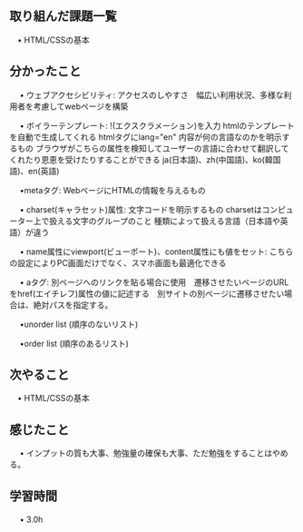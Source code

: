 ## 取り組んだ課題一覧
           
 　• HTML/CSSの基本
    
## 分かったこと

　 • ウェブアクセシビリティ: アクセスのしやすさ　幅広い利用状況、多様な利用者を考慮してwebページを構築

　 • ボイラーテンプレート: !(エクスクラメーション)を入力 htmlのテンプレートを自動で生成してくれる htmlタグにlang="en" 内容が何の言語なのかを明示するもの
ブラウザがこちらの属性を検知してユーザーの言語に合わせて翻訳してくれたり恩恵を受けたりすることができる
ja(日本語)、zh(中国語)、ko(韓国語)、en(英語)

　 •metaタグ: WebページにHTMLの情報を与えるもの

　 • charset(キャラセット)属性: 文字コードを明示するもの charsetはコンピューター上で扱える文字のグループのこと 種類によって扱える言語（日本語や英語）が違う

　 • name属性にviewport(ビューポート)、content属性にも値をセット: こちらの設定によりPC画面だけでなく、スマホ画面も最適化できる

　 • aタグ: 別ページへのリンクを貼る場合に使用　遷移させたいページのURLをhref(エイチレフ)属性の値に記述する　別サイトの別ページに遷移させたい場合は、絶対パスを指定する。

　 •unorder list (順序のないリスト)

　 •order list (順序のあるリスト)


## 次やること　
           
 　• HTML/CSSの基本

## 感じたこと

　 • インプットの質も大事、勉強量の確保も大事、ただ勉強をすることはやめる。

## 学習時間

　 • 3.0h